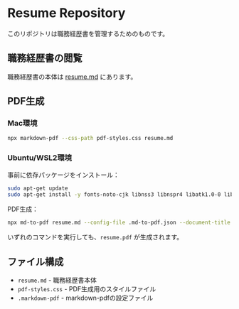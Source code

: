 # Resume Repository

このリポジトリは職務経歴書を管理するためのものです。

## 職務経歴書の閲覧

職務経歴書の本体は [resume.md](./resume.md) にあります。

## PDF生成

### Mac環境

```bash
npx markdown-pdf --css-path pdf-styles.css resume.md
```

### Ubuntu/WSL2環境

事前に依存パッケージをインストール：

```bash
sudo apt-get update
sudo apt-get install -y fonts-noto-cjk libnss3 libnspr4 libatk1.0-0 libatk-bridge2.0-0 libcups2 libdrm2 libxkbcommon0 libxcomposite1 libxdamage1 libxfixes3 libxrandr2 libgbm1 libasound2
```

PDF生成：

```bash
npx md-to-pdf resume.md --config-file .md-to-pdf.json --document-title "職務経歴書"
```

いずれのコマンドを実行しても、`resume.pdf` が生成されます。

## ファイル構成

- `resume.md` - 職務経歴書本体
- `pdf-styles.css` - PDF生成用のスタイルファイル
- `.markdown-pdf` - markdown-pdfの設定ファイル
